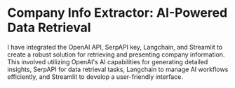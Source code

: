 
# Company Info Extractor: AI-Powered Data Retrieval

I have integrated the OpenAI API, SerpAPI key, Langchain, and Streamlit to create a robust solution for retrieving and presenting company information. This involved utilizing OpenAI's AI capabilities for generating detailed insights, SerpAPI for data retrieval tasks, Langchain to manage AI workflows efficiently, and Streamlit to develop a user-friendly interface. 


